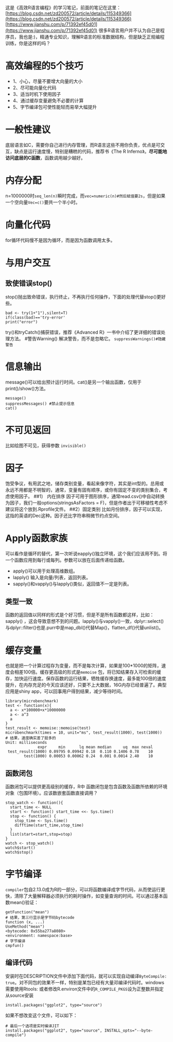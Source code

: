 这是《高效R语言编程》的学习笔记，前面的笔记在这里：
[https://blog.csdn.net/zd200572/article/details/115349366](https://blog.csdn.net/zd200572/article/details/115349366)
[https://www.jianshu.com/p/71392ef45d01](https://www.jianshu.com/p/71392ef45d01)
很多R语言用户并不认为自己是程序员，我也是:)，精通专业知识，理解R语言的标准数据结构，但是缺乏正规编程训练，你是这样的吗？
# 高效编程的5个技巧
- 1、小心，尽量不要增大向量的大小
- 2、尽可能向量化代码
- 3、适当时机下使用因子
- 4、通过缓存变量避免不必要的计算
- 5、字节编译包可使性能轻而易举大幅提升
# 一般性建议
底层语言如C，需要你自己进行内存管理，而R语言这些不用你负责，优点是可交互，缺点是运行速度慢，特别是糟糕的代码，推荐书《The R Inferno》。**尽可能地访问底层的C函数**，函数调用越少越好。
# 内存分配
n=1000000时`seq_len(n)`瞬时完成，而`vec=numeric(n)#然后赋值要2s`，但是如果一个空向量`Vec=c()`要共一个半小时。
# 向量化代码
for循环代码慢不是因为循环，而是因为函数调用太多。
# 与用户交互
## 致使错误stop()
stop()抛出致命错误，执行终止，不再执行任何操作，下面的处理代替stop()更好些。
```
bad <- try(1+"1"),silent=T)
if(class(bad)=='try-error'
print("error")
```
try()和tryCatch()捕获错误，推荐《Advanced R》一书中介绍了更详细的错误处理方法。
#警告Warning()
解决警告，而不是忽略它。
`suppressWarnings()#隐藏警告`
# 信息输出
message()可以给出预计运行时间。cat()是另一个输出函数，仅用于print()/show()方法。
```
message()
suppressMessages() #禁止提示信息
cat()
```
# 不可见返回
比如绘图不可见，获得参数
 `invisible()`
# 因子
饱受争议，有用武之地，储存类别变量，看起来像字符，其实是int型的。总用或永远不用都是不明智的，通常，变量有固有顺序，或你有固定不变的类别集合，考虑使用因子。
##1） 内在排序 
因子可用于图形排序，通常read.csv()中自动转换为因子，我们一般options(stringsAsFactors = F)，但是作者出于可移植性考虑不建议将这个放到.Rprofile文件。
##2）固定类别
比如月份排序，因子可以实现，这指的英语的Dec这种。因子还比字符串稍微节约点空间。
# Apply函数家族
可以看作是循环的替代，第一次听说eapply()独立环境，这个我们应该用不到。将一个函数应用到每行或每列。参数可以放在后面传递给函数。
- apply()可以用于处理高维数组。
- lapply() 输入是向量/列表，返回列表。
- sapply()和vapply()与lapply()类似，返回值不一定是列表。
## 类型一致
函数的返回值以同样的形式是个好习惯，但是不是所有函数都这样，比如：
sapply() ，这会导致意想不到的问题。lapply()与vapply()一致，dplyr::select()与dplyr::filter()也是.purr中是map_dbl()代替Map()，flatten_df()代替unlist()。
# 缓存变量
也就是把一个计算过程存为变量，而不是每次计算，如果是100*1000的矩阵，速度会相差100倍。缓存更高级的形式是`memoise` 包，将已知结果存入可检索的缓存，加快运行速度。保存函数的运行结果，牺牲缓存换速度，最多能100倍的速度提升，在内存充足的今天应该还好，只要不上大数据，16G内存已经普遍了。典型应用是shiny app，可以回事用户得到结果，减少等待时间。
```
library(microbenchmark)
test <- function(x){
  a <- x*100000+x*10000000
  a <- a^3
  a
}
test_result <- memoise::memoise(test)
microbenchmark(times = 10, unit="ms", test_result(1000), test(1000))
# 结果，速度确实差了挺多的
Unit: milliseconds
              expr     min      lq mean median     uq  max neval
 test_result(1000) 0.09795 0.09942 0.18  0.110 0.1406 0.78    10
        test(1000) 0.00053 0.00062 0.24  0.001 0.0014 2.40    10
```
## 函数闭包
函数闭包可以提供更高级别的缓存，R中 函数闭包是包含函数及函数所依赖的环境对象（包围环境）。应该数嵌套函数直接调用？
```
stop_watch <- function(){
  start_time <- NULL
  start <- function() start_time <<- Sys.time()
  stop <- function() {
    stop_time <- Sys.time()
    difftime(start_time,stop_time)
  }
  list(start=start,stop=stop)
}
watch <- stop_watch()
watch$start()
watch$stop()
```
# 字节编译
 `compiler`包自2.13.0成为R的一部分，可以将函数编译成字节代码，从而使运行更快，清除了大量解释器必须执行的耗时操作，如变量查询的时间。可以通过基本函数mean()验证：
```
getFunction("mean")
# 结果，第三行显示是字节码bytecode
function (x, ...) 
UseMethod("mean")
<bytecode: 0x55ba277a8080>
<environment: namespace:base>
# 字节编译
cmpfun()
```
## 编译代码
安装时在DESCRIPTION文件中添加下面代码，就可以实现自动编译`ByteCompile: true`。对不同包的效果不一样，特别是某包已经有大量邓编译代码时。windows需要使用Rtools:
或者修改R.environ文件中的`R_COMPILE_PKGS`设为正整数并指定从source安装
```
install.packages("ggplot2", type="source")
```
如果不想改变这个文件，可以如下：
```
# 最后一个选项是实时编译JIT
install.packages("ggplot2", type="source", INSTALL_opts="--byte-compile")
```
